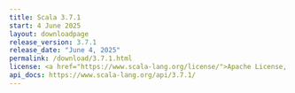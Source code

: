 ```yaml
---
title: Scala 3.7.1
start: 4 June 2025
layout: downloadpage
release_version: 3.7.1
release_date: "June 4, 2025"
permalink: /download/3.7.1.html
license: <a href="https://www.scala-lang.org/license/">Apache License, Version 2.0</a>
api_docs: https://www.scala-lang.org/api/3.7.1/
---
```


